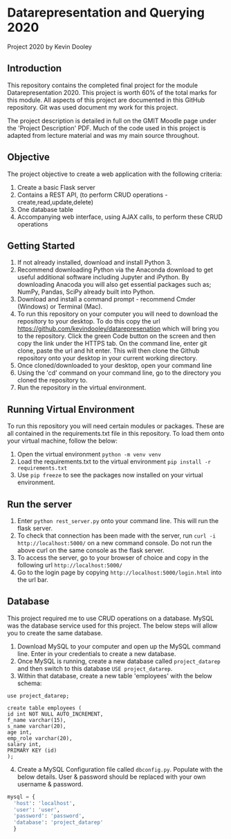 # Datarepresentation and Querying 2020
Project 2020 by Kevin Dooley

## Introduction
This repository contains the completed final project for the module Datarepresentation 2020.
This project is worth 60% of the total marks for this module. All aspects of this project are documented in this GitHub repository. Git was used document my work for this project.

The project description is detailed in full on the GMIT Moodle page under the 'Project Description' PDF.
Much of the code used in this project is adapted from lecture material and was my main source throughout. 

## Objective
The project objective to create a web application with the following criteria:

1. Create a basic Flask server
2. Contains a REST API, (to perform CRUD operations - create,read,update,delete)
3. One database table 
4. Accompanying web interface, using AJAX calls, to perform these CRUD operations

## Getting Started
1. If not already installed, download and install Python 3.
2. Recommend downloading Python via the Anaconda download to get useful additional software including Jupyter and iPython. By downloading Anacoda you will also get essential packages such as; NumPy, Pandas, SciPy already built into Python.
3. Download and install a command prompt - recommend Cmder (Windows) or Terminal (Mac).
4. To run this repository on your computer you will need to download the repository to your desktop. To do this copy the url https://github.com/kevindooley/datarepresenation which will bring you to the repository. Click the green Code button on the screen and then copy the link under the HTTPS tab. On the command line, enter git clone, paste the url and hit enter. This will then clone the Github repository onto your desktop in your current working directory.
5. Once cloned/downloaded to your desktop, open your command line
6. Using the 'cd' command on your command line, go to the directory you cloned the repository to.
7. Run the repository in the virtual environment.

## Running Virtual Environment

To run this repository you will need certain modules or packages. These are all contained in the requirements.txt file in this repository. To load them onto your virtual machine, follow the below:
1. Open the virtual environment `python -m venv venv`
2. Load the requirements.txt to the virtual environment `pip install -r requirements.txt`
3. Use `pip freeze` to see the packages now installed on your virtual environment.

## Run the server
1. Enter `python rest_server.py` onto your command line. This will run the flask server.
2. To check that connection has been made with the server, run `curl -i http://localhost:5000/` on a new command console. Do not run the above curl on the same console as the flask server. 
3. To access the server, go to your browser of choice and copy in the following url `http://localhost:5000/`
4. Go to the login page by copying `http://localhost:5000/login.html` into the url bar.

## Database 

This project required me to use CRUD operations on a database. MySQL was the database service used for this project.
The below steps will allow you to create the same database.

1. Download MySQL to your computer and open up the MySQL command line. Enter in your credentials to create a new database.
2. Once MySQL is running, create a new database called `project_datarep` and then switch to this database `USE project_datarep`.
3. Within that database, create a new table 'employees' with the below schema:

```MySQL
use project_datarep;

create table employees (
id int NOT NULL AUTO_INCREMENT,
f_name varchar(15),
s_name varchar(20),
age int,
emp_role varchar(20),
salary int,
PRIMARY KEY (id)
);
```
4. Create a MySQL Configuration file called `dbconfig.py`. Populate with the below details. User & password should be replaced with your own username & password. 

  ```Python
  mysql = {
    'host': 'localhost',
    'user': 'user',
    'password': 'password',
    'database': 'project_datarep'
    }
  ```
